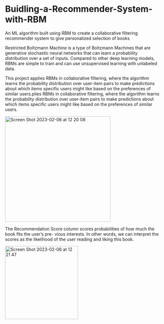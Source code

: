 # Buidling-a-Recommender-System-with-RBM
An ML algorithm built using RBM to create a collaborative filtering recommender system to give personalized selection of books

Restricted Boltzmann Machine is a type of Boltzmann Machines that are generative stochastic neural networks that can learn a probability distribution over a set of inputs. Compared to other deep learning models, RBMs are simple to train and can use unsupervised learning with unlabeled data.

This project applies RBMs in collaborative filtering, where the algorithm learns the probability distribution over user-item pairs to make predictions about which items specific users might like based on the preferences of similar users.plies RBMs in collaborative filtering, where the algorithm learns the probability distribution over user-item pairs to make predictions about which items specific users might like based on the preferences of similar users.

<img width="344" alt="Screen Shot 2023-02-06 at 12 20 08" src="https://user-images.githubusercontent.com/76237763/216902543-31dea70b-2144-481d-89a1-3cda5a1c889e.png">

The Recommendation Score column scores probabilities of how much the book fits the user’s pre- vious interests. In other words, we can interpret the scores as the likelihood of the user reading and liking this book.

<img width="238" alt="Screen Shot 2023-02-06 at 12 21 47" src="https://user-images.githubusercontent.com/76237763/216902741-2b102f33-73c1-457a-a4da-85dd29ebbfd5.png">

